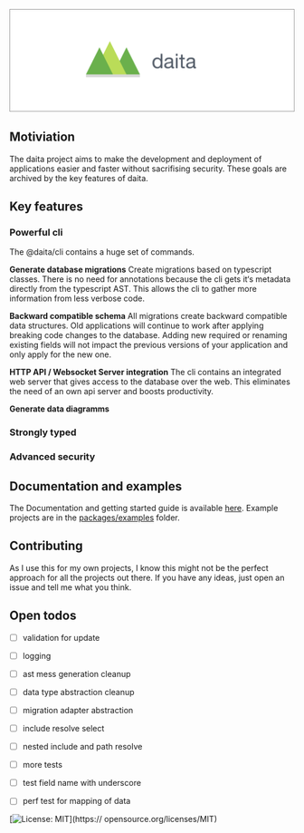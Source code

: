 ![alt text](./logo.png "Daita Logo")

## Motiviation
The daita project aims to make the development and deployment of applications easier and faster without sacrifising security. These goals are archived by the key features of daita.

## Key features

### Powerful cli
The @daita/cli contains a huge set of commands. 

**Generate database migrations**
Create migrations based on typescript classes. There is no need for annotations because the cli gets it‘s metadata directly from the typescript AST. This allows the cli to gather more information from less verbose code.

**Backward compatible schema**
All migrations create backward compatible data structures. Old applications will continue to work after applying breaking code changes to the database. Adding new required or renaming existing fields will not impact the previous versions of your application and only apply for the new one.

**HTTP API / Websocket Server integration**
The cli contains an integrated web server that gives access to the database over the web. This eliminates the need of an own api server and boosts productivity.

**Generate data diagramms**


### Strongly typed


### Advanced security

## Documentation and examples
The Documentation and getting started guide is available [here](https://app.gitbook.com/@no0dles/s/daita/). Example projects are in the [packages/examples](./packages/examples) folder.

## Contributing
As I use this for my own projects, I know this might not be the perfect approach for all the projects out there. If you have any ideas, just open an issue and tell me what you think.


## Open todos

- [ ] validation for update
- [ ] logging
- [ ] ast mess generation cleanup
- [ ] data type abstraction cleanup
- [ ] migration adapter abstraction
- [ ] include resolve select
- [ ] nested include and path resolve
- [ ] more tests
- [ ] test field name with underscore
- [ ] perf test for mapping of data


[![License: MIT](https://img.shields.io/badge/License-MIT-yellow.svg)](https://
opensource.org/licenses/MIT)
